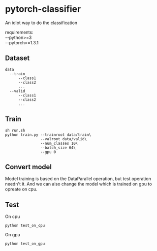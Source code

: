 # pytorch-classifier
  An idiot way to do the classification
  
  requirements:  
  --python>=3  
  --pytorch>=1.3.1  

## Dataset
```
data
  --train
      --class1
      --class2
      ...
  --valid
      --class1
      --class2
      ...
``` 

## Train
```
sh run.sh
python train.py --trainroot data/train\
                --valroot data/valid\
                --num_classes 10\
                --batch_size 64\
                --gpu 0
```
## Convert model
  Model training is based on the DataParallel operation, but test operation needn't it. And we can also change the model which is trained on gpu to opreate on cpu. 

## Test
On cpu
```
python test_on_cpu
```
On gpu

```
python test_on_gpu
```


